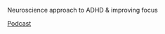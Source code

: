 Neuroscience approach to ADHD & improving focus

[Podcast](https://www.youtube.com/watch?v=hFL6qRIJZ_Y)
